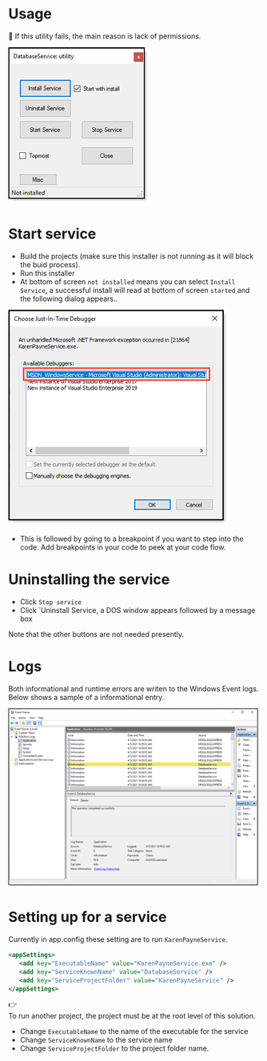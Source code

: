 ﻿# Usage

:stop_sign: If this utility fails, the main reason is lack of permissions.


![img](assets/installer.png)

# Start service

- Build the projects (make sure this installer is not running as it will block the buid process).
- Run this installer
- At bottom of screen `not installed` means you can select `Install Service`, a successful install will read at bottom of screen `started` and the following dialog appears..

![img](assets/figure1.png) 

- This is followed by going to a breakpoint if you want to step into the code. Add breakpoints in your code to peek at your code flow.

# Uninstalling the service

- Click `Stop service`
- Click `Uninstall Service, a DOS window appears followed by a message box

Note that the other buttons are not needed presently.

# Logs

Both informational and runtime errors are writen to the Windows Event logs. Below shows a sample of a informational entry.

![img](assets/events.png)

# Setting up for a service

Currently in app.config these setting are to run `KarenPayneService`.

```xml
<appSettings>
   <add key="ExecutableName" value="KarenPayneService.exe" />
   <add key="ServiceKnownName" value="DatabaseService" />
   <add key="ServiceProjectFolder" value="KarenPayneService" />
</appSettings>
```

<kbd>👉</kbd><br>To run another project, the project must be at the root level of this solution.

- Change `ExecutableName` to the name of the executable for the service
- Change `ServiceKnownName` to the service name
- Change `ServiceProjectFolder` to the project folder name.
